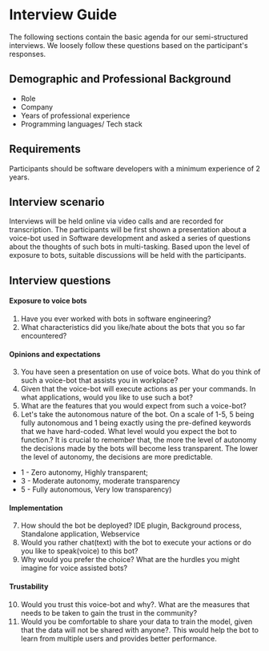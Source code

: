 # Interview Guide

The following sections contain the basic agenda for our semi-structured interviews. We loosely follow these questions based on the participant's responses.

## Demographic and Professional Background

- Role
- Company
- Years of professional experience
- Programming languages/ Tech stack

## Requirements

Participants should be software developers with a minimum experience of 2 years.

## Interview scenario

Interviews will be held online via video calls and are recorded for transcription. The participants will be first shown a presentation about a voice-bot used in Software development and asked a series of questions about the thoughts of such bots in multi-tasking. Based upon the level of exposure to bots, suitable discussions will be held with the participants.


<!---
## Research question

1. Does multitasking puts cognitive load on developers, affecting their productivity
2. Do software developers believe voice bots reduce such cognitive load
-->

## Interview questions

#### Exposure to voice bots
1. Have you ever worked with bots in software engineering?
2. What characteristics did you like/hate about the bots that you so far encountered?

#### Opinions and expectations
3. You have seen a presentation on use of voice bots. What do you think of such a voice-bot that assists you in workplace?
4. Given that the voice-bot will execute actions as per your commands. In what applications, would you like to use such a bot?
5. What are the features that you would expect from such a voice-bot?
6. Let's take the autonomous nature of the bot. On a scale of 1-5, 5 being fully autonomous and 1 being exactly using the pre-defined keywords that we have hard-coded. What level would you expect the bot to function.? It is crucial to remember that, the more the level of autonomy the decisions made by the bots will become less transparent. The lower the level of autonomy, the decisions are more predictable.
<ul>
<li> 1 - Zero autonomy, Highly transparent;
<li> 3 - Moderate autonomy, moderate transparency
<li> 5 - Fully autonomous, Very low transparency)
</ul>

#### Implementation
7. How should the bot be deployed? IDE plugin, Background process, Standalone application, Webservice
8. Would you rather chat(text) with the bot to execute your actions or do you like to speak(voice) to this bot?
9. Why would you prefer the choice? What are the hurdles you might imagine for voice assisted bots?

#### Trustability
10. Would you trust this voice-bot and why?. What are the measures that needs to be taken to gain the trust in the community?
11. Would you be comfortable to share your data to train the model, given that the data will not be shared with anyone?. This would help the bot to learn from multiple users and provides better performance.
